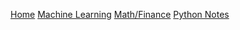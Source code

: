 [Home](https://ghbcode.github.io/website/index.html")
[Machine Learning](https://ghbcode.github.io/website/ml.html)
[Math/Finance](https://ghbcode.github.io/website/math.html) 
[Python Notes](https://ghbcode.github.io/website/python_notes.html)
